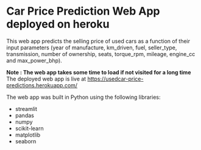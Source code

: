 # Car Price Prediction Web App deployed on heroku

This web app predicts the selling price of used cars as a function of their input parameters (year of manufacture, km_driven, fuel, seller_type, transmission, number of ownership, seats, torque_rpm, mileage, engine_cc and max_power_bhp).

**Note : The web app takes some time to load if not visited for a long time**
<br>
The deployed web app is live at https://usedcar-price-predictions.herokuapp.com/

The web app was built in Python using the following libraries:

- streamlit
- pandas
- numpy
- scikit-learn
- matplotlib
- seaborn
